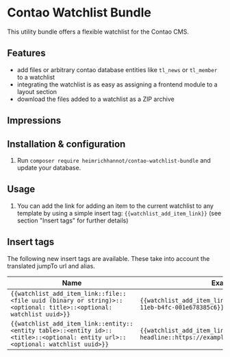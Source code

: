 # Contao Watchlist Bundle

This utility bundle offers a flexible watchlist for the Contao CMS.

## Features

- add files or arbitrary contao database entities like `tl_news` or `tl_member` to a watchlist
- integrating the watchlist is as easy as assigning a frontend module to a layout section
- download the files added to a watchlist as a ZIP archive

## Impressions

## Installation & configuration

1. Run `composer require heimrichhannot/contao-watchlist-bundle` and update your database.

## Usage

1. You can add the link for adding an item to the current watchlist to any template by using a simple insert tag:
   `{{watchlist_add_item_link}}` (see section "Insert tags" for further details)

## Insert tags

The following new insert tags are available. These take into account the translated jumpTo url and alias.

Name | Example
-----|--------
`{{watchlist_add_item_link::file::<file uuid (binary or string)>::<optional: title>::<optional: watchlist uuid>}}` | `{{watchlist_add_item_link::file::2e6b6f54-e4af-11eb-b4fc-001e678385c6}}`
`{{watchlist_add_item_link::entity::<entity table>::<entity id>::<title>::<optional: entity url>::<optional: watchlist uuid>}}` | `{{watchlist_add_item_link::entity::tl_news::1::My headline::https://example.org/my-entity}}`
